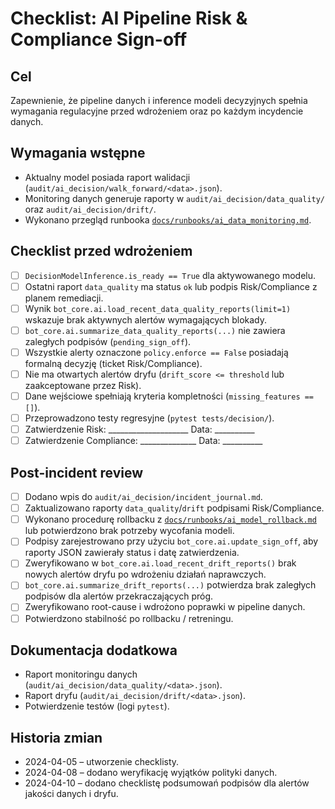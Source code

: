 # Checklist: AI Pipeline Risk & Compliance Sign-off

## Cel
Zapewnienie, że pipeline danych i inference modeli decyzyjnych spełnia wymagania regulacyjne przed wdrożeniem oraz po każdym incydencie danych.

## Wymagania wstępne
- Aktualny model posiada raport walidacji (`audit/ai_decision/walk_forward/<data>.json`).
- Monitoring danych generuje raporty w `audit/ai_decision/data_quality/` oraz `audit/ai_decision/drift/`.
- Wykonano przegląd runbooka [`docs/runbooks/ai_data_monitoring.md`](../runbooks/ai_data_monitoring.md).

## Checklist przed wdrożeniem
- [ ] `DecisionModelInference.is_ready == True` dla aktywowanego modelu.
- [ ] Ostatni raport `data_quality` ma status `ok` lub podpis Risk/Compliance z planem remediacji.
- [ ] Wynik `bot_core.ai.load_recent_data_quality_reports(limit=1)` wskazuje brak aktywnych alertów wymagających blokady.
- [ ] `bot_core.ai.summarize_data_quality_reports(...)` nie zawiera zaległych podpisów (`pending_sign_off`).
- [ ] Wszystkie alerty oznaczone `policy.enforce == False` posiadają formalną decyzję (ticket Risk/Compliance).
- [ ] Nie ma otwartych alertów dryfu (`drift_score <= threshold` lub zaakceptowane przez Risk).
- [ ] Dane wejściowe spełniają kryteria kompletności (`missing_features == []`).
- [ ] Przeprowadzono testy regresyjne (`pytest tests/decision/`).
- [ ] Zatwierdzenie Risk: ____________________  Data: __________
- [ ] Zatwierdzenie Compliance: ______________ Data: __________

## Post-incident review
- [ ] Dodano wpis do `audit/ai_decision/incident_journal.md`.
- [ ] Zaktualizowano raporty `data_quality`/`drift` podpisami Risk/Compliance.
- [ ] Wykonano procedurę rollbacku z [`docs/runbooks/ai_model_rollback.md`](../runbooks/ai_model_rollback.md) lub potwierdzono brak potrzeby wycofania modeli.
- [ ] Podpisy zarejestrowano przy użyciu `bot_core.ai.update_sign_off`, aby raporty JSON zawierały status i datę zatwierdzenia.
- [ ] Zweryfikowano w `bot_core.ai.load_recent_drift_reports()` brak nowych alertów dryfu po wdrożeniu działań naprawczych.
- [ ] `bot_core.ai.summarize_drift_reports(...)` potwierdza brak zaległych podpisów dla alertów przekraczających próg.
- [ ] Zweryfikowano root-cause i wdrożono poprawki w pipeline danych.
- [ ] Potwierdzono stabilność po rollbacku / retreningu.

## Dokumentacja dodatkowa
- Raport monitoringu danych (`audit/ai_decision/data_quality/<data>.json`).
- Raport dryfu (`audit/ai_decision/drift/<data>.json`).
- Potwierdzenie testów (logi `pytest`).

## Historia zmian
- 2024-04-05 – utworzenie checklisty.
- 2024-04-08 – dodano weryfikację wyjątków polityki danych.
- 2024-04-10 – dodano checklistę podsumowań podpisów dla alertów jakości danych i dryfu.
